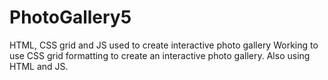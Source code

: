 # PhotoGallery5
 HTML, CSS grid and JS used to create interactive photo gallery
Working to use CSS grid formatting to create an interactive photo gallery. Also using HTML and JS. 